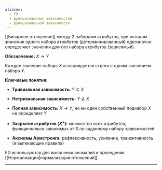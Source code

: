 ```yaml
---
aliases:
  - FD
  - функциональных зависимостей
  - функциональной зависимости
---
```

[[Бинарное отношение]] между 2 наборами атрибутов, при котором значения одного набора атрибутов (детерминированный) однозначно определяют значения другого набора атрибутов (зависимый).

**Обозначение:** $X \rightarrow Y$

Каждое значение набора $X$ ассоциируется строго с одним значением набора $Y$.

**Ключевые понятия:**

- **Тривиальная зависимость:** $Y \subseteq X$
    
- **Нетривиальная зависимость:** $Y \nsubseteq X$
    
- **Полная зависимость:** $X \rightarrow Y$, но ни один собственный поднабор $X$ не определяет $Y$
    
- **Закрытие атрибутов ($X^+$):** множество всех атрибутов, функционально зависимых от $X$ по заданному набору зависимостей
    
- **Аксиомы Армстронга:** рефлексивность, усиление, транзитивность (и вытекающие правила)
    

FD используются для выявления аномалий и проведения [[Нормализация|нормализации отношений]].

---